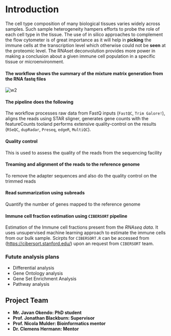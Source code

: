 # Introduction
The cell type composition of many biological tissues varies widely across samples. Such sample heterogeneity hampers efforts to probe the role of each cell type in the tissue. The use of in silico approaches to complement the flow cytometer is of great importance as it will help in **picking** the immune cells at the transcription level which otherwise could not be **seen** at the proteomic level. The RNAset deconvolution provides more power in making a conclusion about a given immune cell population in a specific tissue or microenvironment.
#### **The workflow shows the summary of the mixture matrix generation from the RNA fastq files**
![w2](https://user-images.githubusercontent.com/26459707/66849989-35d86980-ef78-11e9-9971-fac9fdd9e1a9.png)
#### **The pipeline does the following**
The workflow processes raw data from FastQ inputs (`FastQC`, `Trim Galore!`), aligns the reads using STAR sligner, generates gene counts with the featureCounts tooland performs extensive quality-control on the results (`RSeQC`, `dupRadar`, `Preseq`, `edgeR`, `MultiQC`).
#### **Quality control**
This is used to assess the quality of the reads from the sequencing facility
#### **Treaming and alignment of the reads to the reference genome**
To remove the adapter sequences and also do the quality control on the trimmed reads
#### **Read summarization using subreads**
Quantify the number of genes mapped to the reference genome
#### **Immune cell fraction estimation using `CIBERSORT` pipeline**
Estimation of the Immune cell fractions present from the _RNAseq data_. It uses unsupervised machine learning approach to estimate the immune cells from our bulk sample. Scirpts for `CIBERSORT.R` can be accessed from (https://cibersort.stanford.edu/) upon an request from `CIBERSORT` team.

### Futute analysis plans
* Differential analysis
* Gene Ontology analysis
* Gene Set Enrichment Analysis
* Pathway analysis
## Project Team
* **Mr. Javan Okendo: PhD student**
* **Prof. Jonathan Blackburn: Supervisor**
* **Prof. Nicola Mulder: Bioinformatics mentor**
* **Dr. Clemens Hermann: Mentor**

